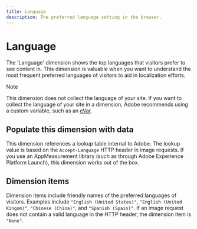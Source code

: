 ```yaml
---
title: Language
description: The preferred language setting in the browser.
---
```


# Language

The 'Language' dimension shows the top languages that visitors prefer to see content in. This dimension is valuable when you want to understand the most frequent preferred languages of visitors to aid in localization efforts.

>[!NOTE]
>
>This dimension does not collect the language of your site. If you want to collect the language of your site in a dimension, Adobe recommends using a custom variable, such as an [eVar](evar.md).

## Populate this dimension with data

This dimension references a lookup table internal to Adobe. The lookup value is based on the `Accept-Language` HTTP header in image requests. If you use an AppMeasurement library (such as through Adobe Experience Platform Launch), this dimension works out of the box.

## Dimension items

Dimension items include friendly names of the preferred languages of visitors. Examples include `"English (United States)"`, `"English (United Kingom)"`, `"Chinese (China)"`, and `"Spanish (Spain)"`. If an image request does not contain a valid language in the HTTP header, the dimension item is `"None"`.
